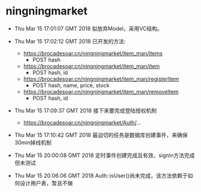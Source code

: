 # ningningmarket

* Thu Mar 15 17:01:07 GMT 2018 拟放弃Model，采用VC结构。

* Thu Mar 15 17:02:12 GMT 2018 已开发的方法:

   + https://brocadesoar.cn/ningningmarket/item_man/items
      - POST hash
   + https://brocadesoar.cn/ningningmarket/item_man/item 
      - POST hash, id
   + https://brocadesoar.cn/ningningmarket/item_man/registerItem
      - POST hash, name, price, stock
   + https://brocadesoar.cn/ningningmarket/item_man/removeItem
      - POST hash, id

* Thu Mar 15 17:09:37 GMT 2018 接下来要完成登陆授权机制

   + https://brocadesoar.cn/ningningmarket/Auth/...

* Thu Mar 15 17:10:42 GMT 2018 最迫切的任务是数据库创建事件，来确保30min掉线机制

* Thu Mar 15 20:00:08 GMT 2018 定时事件创建完成且有效，signIn方法完成但未测试

* Thu Mar 15 20:06:06 GMT 2018 Auth::isUser()尚未完成，该方法依赖于如何设计用户表，暂且不做
